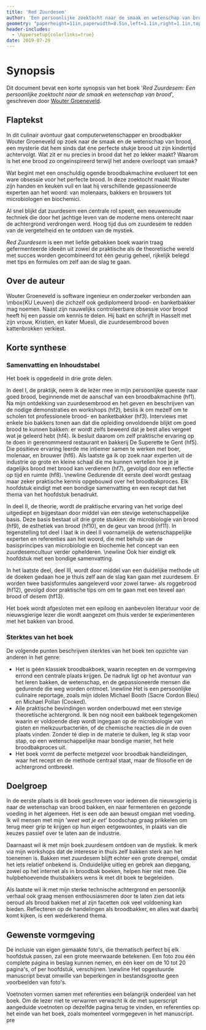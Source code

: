 ```yaml
---
title: 'Red Zuurdesem'
author: 'Een persoonlijke zoektocht naar de smaak en wetenschap van brood'
geometry: "paperheight=11in,paperwidth=8.5in,left=1.1in,right=1.1in,top=1.5in,bottom=1.5in"
header-includes:
  - \hypersetup{colorlinks=true}
date: 2019-07-29
---
```

# Synopsis

Dit document bevat een korte synopsis van het boek '_Red Zuurdesem: Een persoonlijke zoektocht naar de smaak en wetenschap van brood_', geschreven door [Wouter Groeneveld](https://brainbaking.com/about/). 

## Flaptekst

In dit culinair avontuur gaat computerwetenschapper en broodbakker Wouter Groeneveld op zoek naar de smaak en de wetenschap van brood, een mysterie dat hem sinds dat éne perfecte stukje brood uit zijn kindertijd achtervolgt. Wat zit er nu precies in brood dat het zo lekker maakt? Waarom is het ene brood zo ongeïnspireerd terwijl het andere overloopt van smaak? 

Wat begint met een onschuldig ogende broodbakmachine evolueert tot een ware obsessie voor het perfecte brood. In deze zoektocht maakt Wouter zijn handen en keuken vuil en laat hij verschillende gepassioneerde experten aan het woord: van molenaars, bakkers en brouwers tot microbiologen en biochemici. 

Al snel blijkt dat zuurdesem een centrale rol speelt, een eeuwenoude techniek die door het jachtige leven van de moderne mens onterecht naar de achtergrond verdrongen werd. Hoog tijd dus om zuurdesem te redden van de vergetelheid en te ontdoen van de mystiek. 

_Red Zuurdesem_ is een met liefde gebakken boek waarin traag gefermenteerde ideeën uit zowel de praktische als de theoretische wereld met succes worden gecombineerd tot één geurig geheel, rijkelijk belegd met tips en formules om zelf aan de slag te gaan.

## Over de auteur

Wouter Groeneveld is software ingenieur en onderzoeker verbonden aan \mbox{KU Leuven} die zichzelf ook gediplomeerd brood- en banketbakker mag noemen. Naast zijn nauwelijks controleerbare obsessie voor brood heeft hij een passie om kennis te delen. Hij bakt en schrijft in Hasselt met zijn vrouw, Kristien, en kater Muesli, die zuurdesembrood boven kattenbrokken verkiest. 

## Korte synthese

### Samenvatting en Inhoudstabel

Het boek is opgedeeld in drie grote delen. 

In deel I, de praktijk, neem ik de lezer mee in mijn persoonlijke queeste naar goed brood, beginnende met de aanschaf van een broodbakmachine (hf1). Na mijn ontdekking van zuurdesembrood en het geven en beschrijven van de nodige demonstraties en workshops (hf2), beslis ik om mezelf om te scholen tot professionele brood- en banketbakker (hf3). Interviews met enkele bio bakkers tonen aan dat die opleiding onvoldoende blijkt om goed brood te kunnen bakken: er wordt zelfs beweerd dat je best alles vergeet wat je geleerd hebt (hf4). Ik besluit daarom om zelf praktische ervaring op te doen in gerenommeerd restaurant en bakkerij De Superette te Gent (hf5). Die positieve ervaring leerde me intiemer samen te werken met boer, molenaar, en brouwer (hf6). Als laatste ga ik op zoek naar experten uit de industrie op grote en kleine schaal die me kunnen vertellen hoe je je dagelijks brood met brood kan verdienen (hf7), gevolgd door een  reflectie op tijd en ruimte (hf8). \newline
Gedurende dit eerste deel wordt gestaag maar zeker praktische kennis opgebouwd over het broodbakproces. Elk hoofdstuk eindigt met een bondige samenvatting en een recept dat het thema van het hoofdstuk benadrukt. 

In deel II, de theorie, wordt de praktische ervaring van het vorige deel uitgediept en bijgestaan door middel van een stevige wetenschappelijke basis. Deze basis bestaat uit drie grote stukken: de microbiologie van brood (hf9), de esthetiek van brood (hf10), en de geur van brood (hf11). In tegenstelling tot deel I laat ik in deel II voornamelijk de wetenschappelijke experten en referenties aan het woord, die met behulp van de basisprincipes van microbiologie en biochemie het concept van een zuurdesemcultuur verder ophelderen. \newline
Ook hier eindigt elk hoofdstuk met een bondige samenvatting. 

In het laatste deel, deel III, wordt door middel van een duidelijke methode uit de doeken gedaan hoe je thuis zelf aan de slag kan gaan met zuurdesem. Er worden twee basisformules aangeleverd voor zowel tarwe- als roggebrood (hf12), gevolgd door praktische tips om om te gaan met een teveel aan brood of desem (hf13). 

Het boek wordt afgesloten met een epiloog en aanbevolen literatuur voor de nieuwsgierige lezer die wordt aangezet om thuis verder te experimenteren met het bakken van brood. 

### Sterktes van het boek

De volgende punten beschrijven sterktes van het boek ten opzichte van anderen in het genre:

- Het is géén klassiek broodbakboek, waarin recepten en de vormgeving errond een centrale plaats krijgen. De nadruk ligt op het avontuur van het leren bakken, de wetenschap, en de gepassioneerde mensen die gedurende die weg worden ontmoet. \newline Het is een persoonlijke culinaire reportage, zoals mijn idolen Michael Booth (Sacre Cordon Bleu) en Michael Pollan (Cooked).
- Alle praktische bevindingen worden onderbouwd met een stevige theoretische achtergrond. Ik ben nog nooit een bakboek tegengekomen waarin er voldoende diep wordt ingegaan op de microbiologie van gisten en melkzuurbacteriën, of de chemische reacties die in de oven plaats vinden. Zonder té diep in de materie te duiken, leg ik stap voor stap, op een wetenschappelijke maar bondige manier, het hele broodbakproces uit. 
- Het boek vormt de perfecte metgezel voor broodbak handleidingen, waar het recept en de methode centraal staat, maar de filosofie en de achtergrond ontbreekt.

## Doelgroep

In de eerste plaats is dit boek geschreven voor iedereen die nieuwsgierig is naar de wetenschap van brood bakken, en naar fermenteren en gezonde voeding in het algemeen. Het is een ode aan bewust omgaan met voeding. Ik wil mensen met mijn '_weet wat je eet_' boodschap graag prikkelen om terug meer grip te krijgen op hun eigen eetgewoontes, in plaats van die keuzes passief over te laten aan de industrie.

Daarnaast wil ik met mijn boek zuurdesem ontdoen van de mystiek. Ik merk via mijn workshops dat de interesse in thuis zelf bakken sterk aan het toenemen is. Bakken met zuurdesem blijft echter een grote drempel, omdat het iets relatief onbekend is. Onduidelijke uitleg en gebrek aan diepgang, zowel op het internet als in broodbak boeken, helpen hier niet mee. Die hulpbehoevende thuisbakkers wens ik met dit boek te begeleiden. 

Als laatste wil ik met mijn sterke technische achtergrond en persoonlijk verhaal ook graag mensen enthousiasmeren door te laten zien dat iets oeroud als brood bakken met al zijn facetten ook veel voldoening kan bieden. Reflecteren op de handelingen als broodbakker, en alles  wat daarbij komt kijken, is een wederkerend thema.

## Gewenste vormgeving

De inclusie van eigen gemaakte foto's, die thematisch perfect bij elk hoofdstuk passen, zal een grote meerwaarde betekenen. Een foto zou één complete pagina in beslag kunnen nemen, en één keer om de 10 tot 20 pagina's, of per hoofdstuk, verschijnen. \newline
Het opgestuurde manuscript bevat omwille van beperkingen in bestandsgrootte geen voorbeelden van foto's. 

Voetnoten vormen samen met referenties een belangrijk onderdeel van het boek. Om de lezer niet te verwarren verwacht ik de met superscript aangeduide voetnoten op dezelfde pagina terug te vinden, en referenties op het einde van het boek, zoals momenteel vormgegeven in het manuscript. pre

